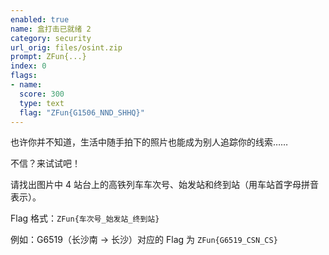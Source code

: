 ```yaml
---
enabled: true
name: 盒打击已就绪 2
category: security
url_orig: files/osint.zip
prompt: ZFun{...}
index: 0
flags:
- name: 
  score: 300
  type: text
  flag: "ZFun{G1506_NND_SHHQ}"
---
```


也许你并不知道，生活中随手拍下的照片也能成为别人追踪你的线索……

不信？来试试吧！

请找出图片中 4 站台上的高铁列车车次号、始发站和终到站（用车站首字母拼音表示）。

Flag 格式：`ZFun{车次号_始发站_终到站}`

例如：G6519（长沙南 → 长沙）对应的 Flag 为 `ZFun{G6519_CSN_CS}`
